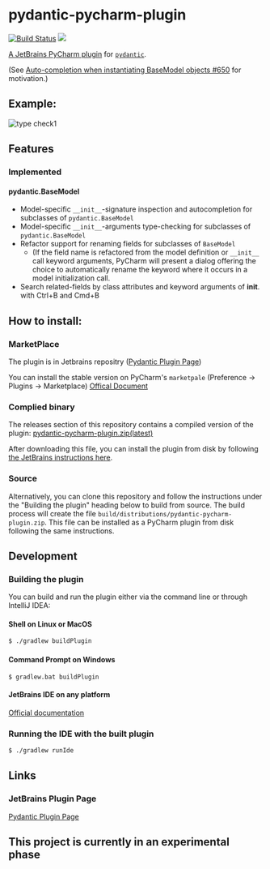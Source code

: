# pydantic-pycharm-plugin
[![Build Status](https://travis-ci.org/koxudaxi/pydantic-pycharm-plugin.svg?branch=master)](https://travis-ci.org/koxudaxi/pydantic-pycharm-plugi)
[![](https://img.shields.io/jetbrains/plugin/v/12861)](https://plugins.jetbrains.com/plugin/12861-pydantic)


[A JetBrains PyCharm plugin](https://plugins.jetbrains.com/plugin/12861-pydantic) for [`pydantic`](https://github.com/samuelcolvin/pydantic).

(See [Auto-completion when instantiating BaseModel objects #650](https://github.com/samuelcolvin/pydantic/issues/650) for motivation.)


## Example:
![type check1](https://raw.githubusercontent.com/koxudaxi/pydantic-pycharm-plugin/master/docs/typecheck1.png)

## Features
### Implemented
#### pydantic.BaseModel
* Model-specific `__init__`-signature inspection and autocompletion for subclasses of `pydantic.BaseModel`
* Model-specific `__init__`-arguments type-checking for subclasses of `pydantic.BaseModel` 
* Refactor support for renaming fields for subclasses of `BaseModel`
  * (If the field name is refactored from the model definition or `__init__` call keyword arguments, PyCharm will present a dialog offering the choice to automatically rename the keyword where it occurs in a model initialization call.
* Search related-fields by class attributes and keyword arguments of __init__. with Ctrl+B and Cmd+B

## How to install:
### MarketPlace 
The plugin is in Jetbrains repositry ([Pydantic Plugin Page](https://plugins.jetbrains.com/plugin/12861-pydantic))

You can install the stable version on PyCharm's `marketpale` (Preference -> Plugins -> Marketplace) [Offical Document](https://www.jetbrains.com/help/idea/managing-plugins.html)

### Complied binary
The releases section of this repository contains a compiled version of the plugin: [pydantic-pycharm-plugin.zip(latest)](https://github.com/koxudaxi/pydantic-pycharm-plugin/releases/latest/download/pydantic-pycharm-plugin.zip)

After downloading this file, you can install the plugin from disk by following [the JetBrains instructions here](https://www.jetbrains.com/help/pycharm/plugins-settings.html).

### Source
Alternatively, you can clone this repository and follow the instructions under the "Building the plugin" heading below to build from source. The build process will create the file `build/distributions/pydantic-pycharm-plugin.zip`. This file can be installed as a PyCharm plugin from disk following the same instructions.
 
## Development
### Building the plugin
You can build and run the plugin either via the command line or through IntelliJ IDEA:

#### Shell on Linux or MacOS 
```bash
$ ./gradlew buildPlugin
```

#### Command Prompt on Windows
```
$ gradlew.bat buildPlugin
```

#### JetBrains IDE on any platform

[Official documentation](https://www.jetbrains.org/intellij/sdk/docs/basics/getting_started/using_dev_kit.html])

### Running the IDE with the built plugin
```bash
$ ./gradlew runIde
```

## Links
### JetBrains Plugin Page
[Pydantic Plugin Page](https://plugins.jetbrains.com/plugin/12861-pydantic)

## This project is currently in an experimental phase
